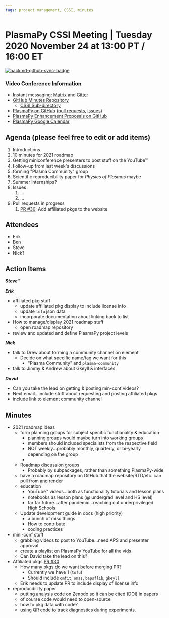 ```yaml
---
tags: project management, CSSI, minutes
---
```


# PlasmaPy CSSI Meeting | Tuesday 2020 November 24 at 13:00 PT / 16:00 ET

[![hackmd-github-sync-badge](https://hackmd.io/slvb1O4kR9eO5EunKg9bbQ/badge)](https://hackmd.io/slvb1O4kR9eO5EunKg9bbQ)

### Video Conference Information
* Instant messaging: [Matrix](https://element.im/app/#/room/#plasmapy:openastronomy.org) and [Gitter](https://gitter.im/PlasmaPy/Lobby)
* [GitHub Minutes Repository](https://github.com/PlasmaPy/plasmapy-project/tree/master/minutes)
    * [CSSI Sub-directory](https://github.com/PlasmaPy/plasmapy-project/tree/master/minutes/_project)
* [PlasmaPy on GitHub](https://github.com/PlasmaPy/plasmapy) ([pull requests](https://github.com/PlasmaPy/plasmapy/pulls), [issues](https://github.com/PlasmaPy/plasmapy/issues))
* [PlasmaPy Enhancement Proposals on GitHub](https://github.com/PlasmaPy/PlasmaPy-PLEPs)
* [PlasmaPy Google Calendar](https://calendar.google.com/calendar?cid=bzVsb3ZkcW0zaWxsam00ZTlrMDd2cmw5bWdAZ3JvdXAuY2FsZW5kYXIuZ29vZ2xlLmNvbQ)

## Agenda (please feel free to edit or add items)

1. Introductions
2. 10 minutes for 2021 roadmap
3. Getting miniconference presenters to post stuff on the YouTube™
4. Follow-up from last week's discussions
5. forming "Plasma Community" group
6. Scientific reproducibility paper for _Physics of Plasmas_ maybe
7. Summer internships?
8. Issues
    1. ...
    2. ...
9. Pull requests in progress 
    1. [PR #30](https://github.com/PlasmaPy/plasmapy.github.io/pull/80): Add affiliated pkgs to the website

## Attendees

* Erik
* Ben
* Steve
* Nick‽

## Action Items

***Steve™***

***Erik***
* affiliated pkg stuff
    * update affiliated pkg display to include license info
    * update `tofu` json data
    * incorporate documentation about linking back to list
* How to manage/display 2021 roadmap stuff
    * open roadmap repository
* review and updated and define PlasmaPy project levels

***Nick***
* talk to Drew about forming a community channel on element
    * Decide on what specific name/tag we want for this
        * "Plasma Community" and `plasma-community`
* talk to Jimmy & Andrew about Gkeyll & interfaces

***David***
* Can you take the lead on getting & posting min-conf videos?
* Next email...include stuff about requesting and posting affiliated pkgs
* include link to element community channel

## Minutes

* 2021 roadmap ideas
    * form planning groups for subject specific functionality & education
        * planning groups would maybe turn into working groups
        * members should included specialists from the respective field
        * NOT weekly...probably monthly, quarterly, or bi-yearly depending on the group
        * 
    * Roadmap discussion groups
        * Probably by subpackages, rather than something PlasmaPy-wide
    * have a roadmap repository on GitHub that the website/RTD/etc. can pull from and render
    * education
        * YouTube™ videos...both as functionality tutorials and lesson plans
        * notebooks as lesson plans (@ undergrad level and HS level)
        * far far future...after pandemic...reaching out underprivileged High Schools
    * Update development guide in docs (high priority)
        * a bunch of misc things
        * How to contribute
        * coding practices
* mini-conf stuff
    * grabbing videos to post to YouTube...need APS and presenter approval
    * create a playlist on PlasmaPy YouTube for all the vids
    * Can David take the lead on this?
* Affiliated pkgs [PR #30](https://github.com/PlasmaPy/plasmapy.github.io/pull/80)
    * How many pkgs do we want before merging PR?
        * Currently we have 1 (`tofu`)
        * Should include `omfit`, `omas`, `bapsflib`, `gkeyll`
    * Erik needs to update PR to include display of license info
* reproducibility paper
    * putting analysis code on Zenodo so it can be cited (DOI) in papers
    * of course code would need to open-source
    * how to pkg data with code?
    * using QR code to track diagnostics during experiments.
